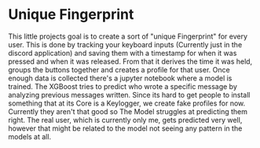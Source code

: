 # Unique Fingerprint
This little projects goal is to create a sort of "unique Fingerprint"
for every user. This is done by tracking your keyboard inputs (Currently just in the discord application)
and saving them with a timestamp for when it was pressed and when it was released.
From that it derives the time it was held, groups the buttons together and creates a profile for that user.
Once enough data is collected there's a jupyter notebook where a model is trained.
The XGBoost tries to predict who wrote a specific message by analyzing previous messages written.
Since its hard to get people to install something that at its Core is a Keylogger, we create fake profiles for now. Currently they aren't that good so 
The Model struggles at predicting them right. The real user, which is currently only me, gets predicted very well, however that might be related to the model not seeing any pattern 
in the models at all.